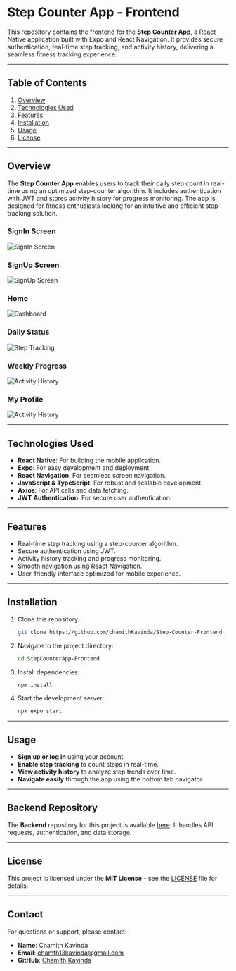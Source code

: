 # Step Counter App - Frontend

This repository contains the frontend for the **Step Counter App**, a React Native application built with Expo and React Navigation. It provides secure authentication, real-time step tracking, and activity history, delivering a seamless fitness tracking experience.

---

## Table of Contents

1. [Overview](#overview)
2. [Technologies Used](#technologies-used)
3. [Features](#features)
4. [Installation](#installation)
5. [Usage](#usage)
6. [License](#license)

---

## Overview

The **Step Counter App** enables users to track their daily step count in real-time using an optimized step-counter algorithm. It includes authentication with JWT and stores activity history for progress monitoring. The app is designed for fitness enthusiasts looking for an intuitive and efficient step-tracking solution.


### SignIn Screen
![SignIn Screen](https://github.com/user-attachments/assets/5f2420e9-461d-4e4f-94fb-c45b3424c6f2)

### SignUp Screen
![SignUp Screen](https://github.com/user-attachments/assets/517909b1-f557-4357-822f-69733677c4d0)

### Home
![Dashboard](https://github.com/user-attachments/assets/a7489f5f-1b23-4657-b923-d875e211737a)

### Daily Status
![Step Tracking](https://github.com/user-attachments/assets/6bba60fe-54c7-4ce1-960a-45f7d30d0710)

### Weekly Progress
![Activity History](https://github.com/user-attachments/assets/c0681135-1741-47a3-bd27-70e427cbfe7b)

### My Profile
![Activity History](https://github.com/user-attachments/assets/5b5374ff-fc3a-48be-b122-944018c24fea)

---

## Technologies Used

- **React Native**: For building the mobile application.
- **Expo**: For easy development and deployment.
- **React Navigation**: For seamless screen navigation.
- **JavaScript & TypeScript**: For robust and scalable development.
- **Axios**: For API calls and data fetching.
- **JWT Authentication**: For secure user authentication.

---

## Features

- Real-time step tracking using a step-counter algorithm.
- Secure authentication using JWT.
- Activity history tracking and progress monitoring.
- Smooth navigation using React Navigation.
- User-friendly interface optimized for mobile experience.

---

## Installation

1. Clone this repository:
   ```bash
   git clone https://github.com/chamithKavinda/Step-Counter-Frontend
   ```
2. Navigate to the project directory:
   ```bash
   cd StepCounterApp-Frontend
   ```
3. Install dependencies:
   ```bash
   npm install
   ```
4. Start the development server:
   ```bash
   npx expo start
   ```

---

## Usage

- **Sign up or log in** using your account.
- **Enable step tracking** to count steps in real-time.
- **View activity history** to analyze step trends over time.
- **Navigate easily** through the app using the bottom tab navigator.

---

## Backend Repository

The **Backend** repository for this project is available [here](https://github.com/chamithKavinda/Step-Counter-Backend). It handles API requests, authentication, and data storage.

---

## License

This project is licensed under the **MIT License** - see the [LICENSE](https://github.com/chamithKavinda/Step-Counter-Frontend?tab=MIT-1-ov-file) file for details.

---

## Contact

For questions or support, please contact:

- **Name**: Chamith Kavinda  
- **Email**: chamth13kavinda@gmail.com  
- **GitHub**: [Chamith Kavinda](https://github.com/chamithKavinda)



